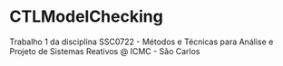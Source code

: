 # CTLModelChecking
Trabalho 1 da disciplina SSC0722 - Métodos e Técnicas para Análise e Projeto de Sistemas Reativos @ ICMC - São Carlos
